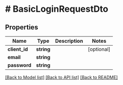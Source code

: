 # # BasicLoginRequestDto

## Properties

Name | Type | Description | Notes
------------ | ------------- | ------------- | -------------
**client_id** | **string** |  | [optional]
**email** | **string** |  |
**password** | **string** |  |

[[Back to Model list]](../../README.md#models) [[Back to API list]](../../README.md#endpoints) [[Back to README]](../../README.md)
